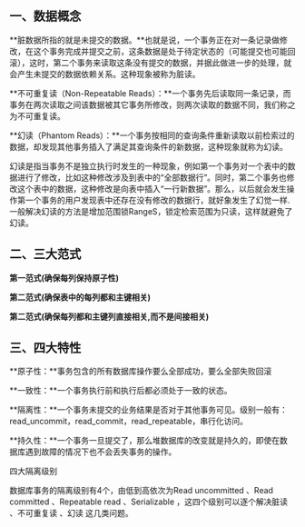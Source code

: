 ## 一、数据概念

**脏数据所指的就是未提交的数据。**也就是说，一个事务正在对一条记录做修改，在这个事务完成并提交之前，这条数据是处于待定状态的（可能提交也可能回滚），这时，第二个事务来读取这条没有提交的数据，并据此做进一步的处理，就会产生未提交的数据依赖关系。这种现象被称为脏读。

**不可重复读（Non-Repeatable Reads）：**一个事务先后读取同一条记录，而事务在两次读取之间该数据被其它事务所修改，则两次读取的数据不同，我们称之为不可重复读。

**幻读（Phantom Reads）：**一个事务按相同的查询条件重新读取以前检索过的数据，却发现其他事务插入了满足其查询条件的新数据，这种现象就称为幻读。

幻读是指当事务不是独立执行时发生的一种现象，例如第一个事务对一个表中的数据进行了修改，比如这种修改涉及到表中的“全部数据行”。同时，第二个事务也修改这个表中的数据，这种修改是向表中插入“一行新数据”。那么，以后就会发生操作第一个事务的用户发现表中还存在没有修改的数据行，就好象发生了幻觉一样.一般解决幻读的方法是增加范围锁RangeS，锁定检索范围为只读，这样就避免了幻读。

## 二、三大范式

**第一范式(确保每列保持原子性)**



**第二范式(确保表中的每列都和主键相关)**



**第二范式(确保每列都和主键列直接相关,而不是间接相关)**



## 三、四大特性

**原子性：**事务包含的所有数据库操作要么全部成功，要么全部失败回滚

**一致性：**一个事务执行前和执行后都必须处于一致的状态。

**隔离性：**一个事务未提交的业务结果是否对于其他事务可见。级别一般有：read_uncommit，read_commit，read_repeatable，串行化访问。

**持久性：**一个事务一旦提交了，那么堆数据库的改变就是持久的，即使在数据库遇到故障的情况下也不会丢失事务的操作。

四大隔离级别

数据库事务的隔离级别有4个，由低到高依次为Read uncommitted 、Read committed 、Repeatable read 、Serializable ，这四个级别可以逐个解决脏读 、不可重复读 、幻读 这几类问题。